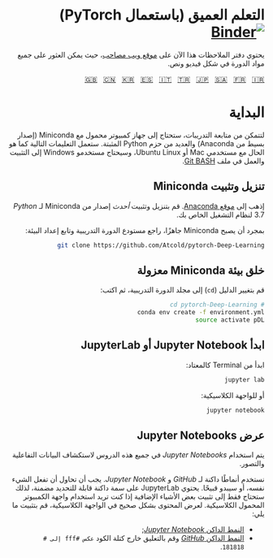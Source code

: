 <span dir="rtl" align="right"> 
 
<!-- Deep Learning (with PyTorch)
-->
# التعلم العميق (باستعمال PyTorch) [![Binder](https://mybinder.org/badge_logo.svg)](https://mybinder.org/v2/gh/Atcold/pytorch-Deep-Learning/master)

<!-- This notebook repository now has a [companion website](https://atcold.github.io/pytorch-Deep-Learning/), where all the course material can be found in video and textual format.
-->
يحتوي دفتر الملاحظات هذا الآن على [موقع ويب مصاحب](https://atcold.github.io/pytorch-Deep-Learning/es/)، حيث يمكن العثور على جميع مواد الدورة في شكل فيديو ونص.


<!-- English - Mandarin - Korean - Spanish - Italian - Turkish - Japanese - Arabic - French - Farsi -->
[🇬🇧](https://github.com/Atcold/pytorch-Deep-Learning/blob/master/README.md) &nbsp; [🇨🇳](https://github.com/Atcold/pytorch-Deep-Learning/blob/master/docs/zh/README-ZH.md) &nbsp; [🇰🇷](https://github.com/Atcold/pytorch-Deep-Learning/blob/master/docs/ko/README-KO.md) &nbsp; [🇪🇸](https://github.com/Atcold/pytorch-Deep-Learning/blob/master/docs/es/README-ES.md) &nbsp; [🇮🇹](https://github.com/Atcold/pytorch-Deep-Learning/blob/master/docs/it/README-IT.md) &nbsp; [🇹🇷](https://github.com/Atcold/pytorch-Deep-Learning/blob/master/docs/tr/README-TR.md) &nbsp; [🇯🇵](https://github.com/Atcold/pytorch-Deep-Learning/blob/master/docs/ja/README-JA.md) &nbsp; [🇸🇦](https://github.com/Atcold/pytorch-Deep-Learning/blob/master/docs/ar/README-AR.md) &nbsp; [🇫🇷](https://github.com/Atcold/pytorch-Deep-Learning/blob/master/docs/fr/README-FR.md) &nbsp; [🇮🇷](https://github.com/Atcold/pytorch-Deep-Learning/blob/master/docs/fa/README-FA.md)

<!-- Getting started
-->
# البداية

<!-- To be able to follow the exercises, you are going to need a laptop with Miniconda (a minimal version of Anaconda) and several Python packages installed.
The following instruction would work as is for Mac or Ubuntu Linux users, Windows users would need to install and work in the [Git BASH](https://gitforwindows.org/) terminal.
-->
لتتمكن من متابعة التدريبات، ستحتاج إلى جهاز كمبيوتر محمول مع Miniconda (إصدار بسيط من Anaconda) والعديد من حزم Python المثبتة.
ستعمل التعليمات التالية كما هو الحال مع مستخدمي Mac أو Ubuntu Linux، وسيحتاج مستخدمو Windows إلى التثبيت والعمل في ملف [Git BASH](https://gitforwindows.org/).

<!-- Download and install Miniconda
-->
## تنزيل وتثبيت Miniconda

<!-- Please go to the [Anaconda website](https://conda.io/miniconda.html).
Download and install *the latest* Miniconda version for *Python* 3.7 for your operating system.
-->
إذهب إلى [موقع Anaconda](https://conda.io/miniconda.html).
قم بتنزيل وتثبيت *أحدث* إصدار من Miniconda لـ *Python* 3.7 لنظام التشغيل الخاص بك.

<!-- Once Miniconda is ready, checkout the course repository and proceed with setting up the environment:
-->
بمجرد أن يصبح Miniconda جاهزًا، راجع مستودع الدورة التدريبية وتابع إعداد البيئة:

```bash
git clone https://github.com/Atcold/pytorch-Deep-Learning
```

<!-- Create isolated Miniconda environment
-->
## خلق بيئة Miniconda معزولة

<!-- Change directory (`cd`) into the course folder, then type:
-->
قم بتغيير الدليل (`cd`) إلى مجلد الدورة التدريبية، ثم اكتب:

```bash
# cd pytorch-Deep-Learning
conda env create -f environment.yml
source activate pDL
```

<!-- Start Jupyter Notebook or JupyterLab
-->
## ابدأ Jupyter Notebook أو JupyterLab

<!-- Start from terminal as usual:
-->
ابدأ من Terminal كالمعتاد:

```bash
jupyter lab
```

<!-- Or, for the classic interface:
-->
أو للواجهة الكلاسيكية:

```bash
jupyter notebook
```

<!-- Notebooks visualisation
-->
## عرض Jupyter Notebooks

<!-- *Jupyter Notebooks* are used throughout these lectures for interactive data exploration and visualisation.
-->
يتم استخدام *Jupyter Notebooks* في جميع هذه الدروس لاستكشاف البيانات التفاعلية والتصور.

<!-- We use dark styles for both *GitHub* and *Jupyter Notebook*.
You should try to do the same, or they will look ugly.
JupyterLab has a built-in selectable dark theme, so you only need to install something if you want to use the classic notebook interface.
To see the content appropriately in the classic interface install the following:
-->
نستخدم أنماطًا داكنة لـ *GitHub* و *Jupyter Notebook*.
يجب أن تحاول أن تفعل الشيء نفسه، أو سيبدو قبيحًا.
يحتوي JupyterLab على سمة داكنة قابلة للتحديد مضمنة، لذلك ستحتاج فقط إلى تثبيت بعض الأشياء الإضافية إذا كنت تريد استخدام واجهة الكمبيوتر المحمول الكلاسيكية.
لعرض المحتوى بشكل صحيح في الواجهة الكلاسيكية، قم بتثبيت ما يلي:

<!--  - [*Jupyter Notebook* dark theme](https://userstyles.org/styles/153443/jupyter-notebook-dark);
 - [*GitHub* dark theme](https://userstyles.org/styles/37035/github-dark) and comment out the `invert #fff to #181818` code block.
-->
 - [النمط الداكن *Jupyter Notebook*](https://userstyles.org/styles/153443/jupyter-notebook-dark);
 - [النمط الداكن *GitHub*](https://userstyles.org/styles/37035/github-dark) وقم بالتعليق خارج كتلة الكود `عكس #fff إلى # 181818`.


</span>
